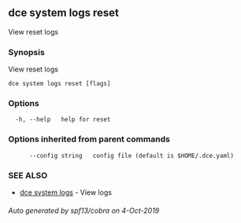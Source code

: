## dce system logs reset

View reset logs

### Synopsis

View reset logs

```
dce system logs reset [flags]
```

### Options

```
  -h, --help   help for reset
```

### Options inherited from parent commands

```
      --config string   config file (default is $HOME/.dce.yaml)
```

### SEE ALSO

* [dce system logs](dce_system_logs.md)	 - View logs

###### Auto generated by spf13/cobra on 4-Oct-2019
